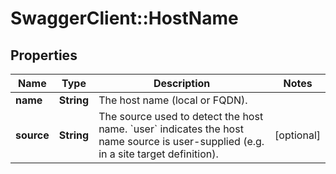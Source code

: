 # SwaggerClient::HostName

## Properties
Name | Type | Description | Notes
------------ | ------------- | ------------- | -------------
**name** | **String** | The host name (local or FQDN). | 
**source** | **String** | The source used to detect the host name. &#x60;user&#x60; indicates the host name source is user-supplied (e.g. in a site target definition). | [optional] 

